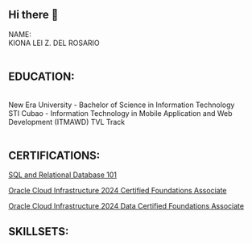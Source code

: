 ## Hi there 👋

<bold>NAME:</bold></br> KIONA LEI Z. DEL ROSARIO </br></br>
<h2><bold>EDUCATION: </bold></h2></br>
New Era University - Bachelor of Science in Information Technology<br/>
STI Cubao - Information Technology in Mobile Application and Web Development (ITMAWD) TVL Track</br></br>
<h2><bold>CERTIFICATIONS:</bold></h2> 

[SQL and Relational Database 101](https://courses.cognitiveclass.ai/certificates/4f62fd28386443cd99c544996db90669) </br>

[Oracle Cloud Infrastructure 2024 Certified Foundations Associate](https://catalog-education.oracle.com/pls/certview/sharebadge?id=0463CD87BF5C72FEE27D41183D10226B93C6828780CBDB5E8756C6CDEF1CCFB0)

[Oracle Cloud Infrastructure 2024 Data Certified Foundations Associate](https://catalog-education.oracle.com/ords/certview/sharebadge?id=0463CD87BF5C72FEE27D41183D10226B7E381C3E70F748AF4B3CCD598E707640)
<h2><bold>SKILLSETS:</bold></h2>

